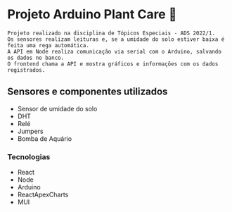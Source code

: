 # Projeto Arduino Plant Care 🌱
    Projeto realizado na disciplina de Tópicos Especiais - ADS 2022/1.
    Os sensores realizam leituras e, se a umidade do solo estiver baixa é feita uma rega automática. 
    A API em Node realiza comunicação via serial com o Arduino, salvando os dados no banco. 
    O frontend chama a API e mostra gráficos e informações com os dados registrados. 

## Sensores e componentes utilizados
- Sensor de umidade do solo
- DHT
- Relé
- Jumpers
- Bomba de Aquário

### Tecnologias
- React
- Node
- Arduino
- ReactApexCharts
- MUI

<!-- ## Observações
O código em Arduino -->